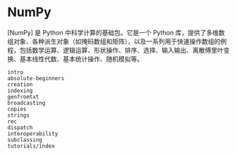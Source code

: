 # NumPy

[NumPy] 是 Python 中科学计算的基础包。它是一个 Python 库，提供了多维数组对象、各种派生对象（如掩码数组和矩阵），以及一系列用于快速操作数组的例程，包括数学运算、逻辑运算、形状操作、排序、选择、输入输出、离散傅里叶变换、基本线性代数、基本统计操作、随机模拟等。

```{toctree}
intro
absolute-beginners
creation
indexing
genfromtxt
broadcasting
copies
strings
rec
dispatch
interoperability
subclassing
tutorials/index
```

